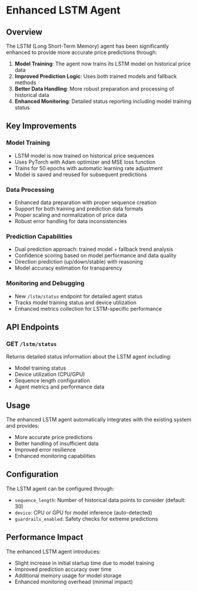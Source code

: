 # Enhanced LSTM Agent

## Overview

The LSTM (Long Short-Term Memory) agent has been significantly enhanced to provide more accurate price predictions through:

1. **Model Training**: The agent now trains its LSTM model on historical price data
2. **Improved Prediction Logic**: Uses both trained models and fallback methods
3. **Better Data Handling**: More robust preparation and processing of historical data
4. **Enhanced Monitoring**: Detailed status reporting including model training status

## Key Improvements

### Model Training
- LSTM model is now trained on historical price sequences
- Uses PyTorch with Adam optimizer and MSE loss function
- Trains for 50 epochs with automatic learning rate adjustment
- Model is saved and reused for subsequent predictions

### Data Processing
- Enhanced data preparation with proper sequence creation
- Support for both training and prediction data formats
- Proper scaling and normalization of price data
- Robust error handling for data inconsistencies

### Prediction Capabilities
- Dual prediction approach: trained model + fallback trend analysis
- Confidence scoring based on model performance and data quality
- Direction prediction (up/down/stable) with reasoning
- Model accuracy estimation for transparency

### Monitoring and Debugging
- New `/lstm/status` endpoint for detailed agent status
- Tracks model training status and device utilization
- Enhanced metrics collection for LSTM-specific performance

## API Endpoints

### GET `/lstm/status`
Returns detailed status information about the LSTM agent including:
- Model training status
- Device utilization (CPU/GPU)
- Sequence length configuration
- Agent metrics and performance data

## Usage

The enhanced LSTM agent automatically integrates with the existing system and provides:
- More accurate price predictions
- Better handling of insufficient data
- Improved error resilience
- Enhanced monitoring capabilities

## Configuration

The LSTM agent can be configured through:
- `sequence_length`: Number of historical data points to consider (default: 30)
- `device`: CPU or GPU for model inference (auto-detected)
- `guardrails_enabled`: Safety checks for extreme predictions

## Performance Impact

The enhanced LSTM agent introduces:
- Slight increase in initial startup time due to model training
- Improved prediction accuracy over time
- Additional memory usage for model storage
- Enhanced monitoring overhead (minimal impact)